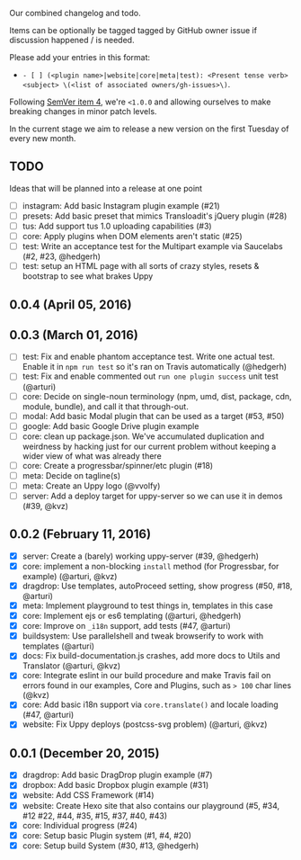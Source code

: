 Our combined changelog and todo. 

Items can be optionally be tagged tagged by GitHub owner issue if discussion
happened / is needed.

Please add your entries in this format:

 - `- [ ] (<plugin name>|website|core|meta|test): <Present tense verb> <subject> \(<list of associated owners/gh-issues>\)`.

Following [SemVer item 4](http://semver.org/#spec-item-4), we're `<1.0.0` and allowing ourselves to make breaking changes in minor patch levels.

In the current stage we aim to release a new version on the first Tuesday of every new month.

## TODO

Ideas that will be planned into a release at one point

- [ ] instagram: Add basic Instagram plugin example (#21)
- [ ] presets: Add basic preset that mimics Transloadit's jQuery plugin (#28)
- [ ] tus: Add support tus 1.0 uploading capabilities (#3)
- [ ] core: Apply plugins when DOM elements aren't static (#25)
- [ ] test: Write an acceptance test for the Multipart example via Saucelabs (#2, #23, @hedgerh)
- [ ] test: setup an HTML page with all sorts of crazy styles, resets & bootstrap to see what brakes Uppy

## 0.0.4 (April 05, 2016)


## 0.0.3 (March 01, 2016)

- [ ] test: Fix and enable phantom acceptance test. Write one actual test. Enable it in `npm run test` so it's ran on Travis automatically (@hedgerh)
- [ ] test: Fix and enable commented out `run one plugin success` unit test  (@arturi)
- [ ] core: Decide on single-noun terminology (npm, umd, dist, package, cdn, module, bundle), and call it that through-out.
- [ ] modal: Add basic Modal plugin that can be used as a target (#53, #50)
- [ ] google: Add basic Google Drive plugin example
- [ ] core: clean up package.json. We've accumulated duplication and weirdness by hacking just for our current problem without keeping a wider view of what was already there 
- [ ] core: Create a progressbar/spinner/etc plugin (#18)
- [ ] meta: Decide on tagline(s)
- [ ] meta: Create an Uppy logo (@vvolfy)
- [ ] server: Add a deploy target for uppy-server so we can use it in demos (#39, @kvz)

## 0.0.2 (February 11, 2016)

- [x] server: Create a (barely) working uppy-server (#39, @hedgerh)
- [x] core: implement a non-blocking `install` method (for Progressbar, for example)  (@arturi, @kvz)
- [x] dragdrop: Use templates, autoProceed setting, show progress (#50, #18, @arturi)
- [x] meta: Implement playground to test things in, templates in this case
- [x] core: Implement ejs or es6 templating (@arturi, @hedgerh)
- [x] core: Improve on `_i18n` support, add tests (#47, @arturi)
- [x] buildsystem: Use parallelshell and tweak browserify to work with templates (@arturi)
- [x] docs: Fix build-documentation.js crashes, add more docs to Utils and Translator (@arturi, @kvz)
- [x] core: Integrate eslint in our build procedure and make Travis fail on errors found in our examples, Core and Plugins, such as `> 100` char lines (@kvz)
- [x] core: Add basic i18n support via `core.translate()` and locale loading (#47, @arturi)
- [x] website: Fix Uppy deploys (postcss-svg problem) (@arturi, @kvz)

## 0.0.1 (December 20, 2015)

- [x] dragdrop: Add basic DragDrop plugin example (#7)
- [x] dropbox: Add basic Dropbox plugin example (#31)
- [x] website: Add CSS Framework (#14)
- [x] website: Create Hexo site that also contains our playground (#5, #34, #12 #22, #44, #35, #15, #37, #40, #43)
- [x] core: Individual progress (#24)
- [x] core: Setup basic Plugin system (#1, #4, #20)
- [x] core: Setup build System (#30, #13, @hedgerh)
